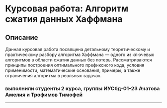 # Курсовая работа: Алгоритм сжатия данных Хаффмана

## Описание

Данная курсовая работа посвящена детальному теоретическому и практическому разбору алгоритма Хаффмана — одного из ключевых алгоритмов в области сжатия данных без потерь. Рассматриваются принципы построения оптимального префиксного кода, условия применимости, математические основания, примеры, а также ограничения алгоритма в реальных задачах.

### выполнили студенты 2 курса, группы ИУСбд-01-23 Ачатова Амелия и Трофимов Тимофей

---